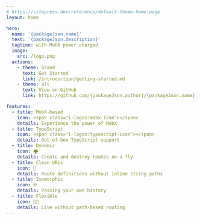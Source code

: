 ```yaml
---
# https://vitepress.dev/reference/default-theme-home-page
layout: home

hero:
  name: '{packageJson.name}'
  text: '{packageJson.description}'
  tagline: with MobX power charged
  image:
    src: /logo.png
  actions:
    - theme: brand
      text: Get Started
      link: /introduction/getting-started.md
    - theme: alt
      text: View on GitHub
      link: https://github.com/{packageJson.author}/{packageJson.name}

features:
  - title: MobX-based
    icon: <span class="i-logos:mobx-icon"></span>
    details: Experience the power of MobX
  - title: TypeScript
    icon: <span class="i-logos:typescript-icon"></span>
    details: Out-of-box TypeScript support
  - title: Dynamic
    icon: 🌪️
    details: Create and destroy routes on a fly
  - title: Clean URLs
    icon: 📜
    details: Route definitions without inline string paths
  - title: Isomorphic
    icon: 🌐
    details: Passing your own history
  - title: Flexible
    icon: 💪🏻
    details: Live without path-based routing
---
```

